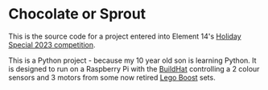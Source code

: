 # Chocolate or Sprout
This is the source code for a project entered into Element 14's [Holiday Special 2023 competition](https://community.element14.com/challenges-projects/project14/holiday-special-2023/).

This is a Python project - because my 10 year old son is learning Python. It is designed to run on a Raspberry Pi with the [BuildHat](https://www.raspberrypi.com/products/build-hat/) controlling a 2 colour sensors and 3 motors from some now retired [Lego Boost](https://www.lego.com/en-gb/product/boost-creative-toolbox-17101?age-gate=grown_up) sets.